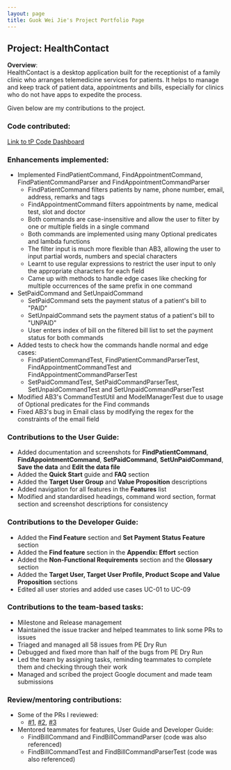 ```yaml
---
layout: page
title: Guok Wei Jie's Project Portfolio Page
---
```


## Project: HealthContact
**Overview**: <br>
HealthContact is a desktop application built for the receptionist of a family clinic who arranges telemedicine services for patients.
It helps to manage and keep track of patient data, appointments and bills, especially for clinics who do not have apps to expedite the process.

Given below are my contributions to the project.

### Code contributed:
[Link to tP Code Dashboard](https://nus-cs2103-ay2223s1.github.io/tp-dashboard/?search=guokweijie&breakdown=true&sort=groupTitle&sortWithin=title&since=2022-09-16&timeframe=commit&mergegroup=&groupSelect=groupByRepos&checkedFileTypes=docs~functional-code~test-code~other&tabOpen=true&tabType=authorship&tabAuthor=guokweijie&tabRepo=AY2223S1-CS2103T-W08-1%2Ftp%5Bmaster%5D&authorshipIsMergeGroup=false&authorshipFileTypes=docs~functional-code~test-code&authorshipIsBinaryFileTypeChecked=false&authorshipIsIgnoredFilesChecked=false)

### Enhancements implemented:
* Implemented FindPatientCommand, FindAppointmentCommand, FindPatientCommandParser and FindAppointmentCommandParser
  * FindPatientCommand filters patients by name, phone number, email, address, remarks and tags
  * FindAppointmentCommand filters appointments by name, medical test, slot and doctor
  * Both commands are case-insensitive and allow the user to filter by one or multiple fields in a single command
  * Both commands are implemented using many Optional predicates and lambda functions
  * The filter input is much more flexible than AB3, allowing the user to input partial words, numbers and special characters
  * Learnt to use regular expressions to restrict the user input to only the appropriate characters for each field
  * Came up with methods to handle edge cases like checking for multiple occurrences of the same prefix in one command
* SetPaidCommand and SetUnpaidCommand
  * SetPaidCommand sets the payment status of a patient's bill to "PAID"
  * SetUnpaidCommand sets the payment status of a patient's bill to "UNPAID"
  * User enters index of bill on the filtered bill list to set the payment status for both commands
* Added tests to check how the commands handle normal and edge cases:
  * FindPatientCommandTest, FindPatientCommandParserTest, FindAppointmentCommandTest and FindAppointmentCommandParserTest
  * SetPaidCommandTest, SetPaidCommandParserTest, SetUnpaidCommandTest and SetUnpaidCommandParserTest
* Modified AB3's CommandTestUtil and ModelManagerTest due to usage of Optional predicates for the Find commands
* Fixed AB3's bug in Email class by modifying the regex for the constraints of the email field

### Contributions to the User Guide:
* Added documentation and screenshots for __FindPatientCommand__, __FindAppointmentCommand__, __SetPaidCommand__, __SetUnPaidCommand__, __Save the data__ and __Edit the data file__
* Added the __Quick Start__ guide and __FAQ__ section
* Added the __Target User Group__ and __Value Proposition__ descriptions
* Added navigation for all features in the __Features__ list
* Modified and standardised headings, command word section, format section and screenshot descriptions for consistency

### Contributions to the Developer Guide:
* Added the __Find Feature__ section and __Set Payment Status Feature__ section
* Added the __Find feature__ section in the __Appendix: Effort__ section
* Added the __Non-Functional Requirements__ section and the __Glossary__ section
* Added the __Target User, Target User Profile, Product Scope and Value Proposition__ sections
* Edited all user stories and added use cases UC-01 to UC-09

### Contributions to the team-based tasks:
* Milestone and Release management
* Maintained the issue tracker and helped teammates to link some PRs to issues
* Triaged and managed all 58 issues from PE Dry Run
* Debugged and fixed more than half of the bugs from PE Dry Run
* Led the team by assigning tasks, reminding teammates to complete them and checking through their work
* Managed and scribed the project Google document and made team submissions

### Review/mentoring contributions:
* Some of the PRs I reviewed:
  * [#1](https://github.com/AY2223S1-CS2103T-W08-1/tp/pull/174), [#2](https://github.com/AY2223S1-CS2103T-W08-1/tp/pull/172), [#3](https://github.com/AY2223S1-CS2103T-W08-1/tp/pull/158)
* Mentored teammates for features, User Guide and Developer Guide:
  * FindBillCommand and FindBillCommandParser (code was also referenced)
  * FindBillCommandTest and FindBillCommandParserTest (code was also referenced)

